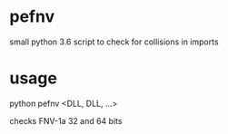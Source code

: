 # pefnv
small python 3.6 script to check for collisions in imports

# usage
python pefnv <DLL, DLL, ...>

checks FNV-1a 32 and 64 bits
